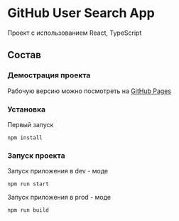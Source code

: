 # GitHub User Search App

Проект с использованием React, TypeScript

## Состав

### Демострация проекта

Рабочую версию можно посмотреть на [GitHub Pages](https://yomche.github.io/github-user-search-app/)

### Установка

Первый запуск 

```
npm install
```

### Запуск проекта

Запуск приложения в dev - моде

```
npm run start
```

Запуск приложения в prod - моде

```
npm run build
```
